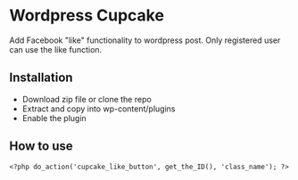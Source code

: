Wordpress Cupcake
=================

Add Facebook "like" functionality to wordpress post. Only registered user can use the like function.

Installation
------------

* Download zip file or clone the repo
* Extract and copy into wp-content/plugins
* Enable the plugin

How to use
----------

	<?php do_action('cupcake_like_button', get_the_ID(), 'class_name'); ?>
